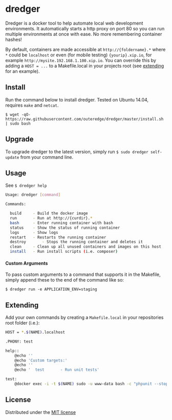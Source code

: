 # dredger
Dredger is a docker tool to help automate local web development environments. It automatically starts a http proxy on port 80 so you can run multiple environments at once with ease. No more remembering container hashes!

By default, containers are made accessible at `http://{foldername}.*` where `*` could be `localhost` or even (for mobile testing) `{yourip}.xip.io`, for example `http://mysite.192.168.1.100.xip.io`. You can override this by adding a `HOST = ...` to a Makefile.local in your projects root (see [extending](#extending) for an example). 

## Install
Run the command below to install dredger. Tested on Ubuntu 14.04, requires `make` and `netcat`.

`$ wget -qO- https://raw.githubusercontent.com/outeredge/dredger/master/install.sh | sudo bash`

## Upgrade
To upgrade dredger to the latest version, simply run `$ sudo dredger self-update` from your command line.

## Usage

See `$ dredger help`

```sh
Usage: dredger [command]

Commands:

  build		- Build the docker image
  run		- Run at http://{curdir}.*
  bash		- Enter running container with bash
  status	- Show the status of running container
  logs		- Show logs
  restart	- Restarts the running container
  destroy   	- Stops the running container and deletes it
  clean		- Clean up all unused containers and images on this host
  install	- Run install scripts (i.e. composer)
```

#### Custom Arguments
To pass custom arguments to a command that supports it in the Makefile, simply append these to the end of the command like so:

`$ dredger run -e APPLICATION_ENV=staging`

## Extending

Add your own commands by creating a `Makefile.local` in your repositories root folder (i.e.):

```sh
HOST = *.$(NAME).localhost

.PHONY: test

help::
	@echo ''
	@echo 'Custom targets:'
	@echo ''
	@echo '  test		- Run unit tests'

test:
	@docker exec -i -t $(NAME) sudo -u www-data bash -c "phpunit --stop-on-failure"
```

## License
Distributed under the [MIT license](LICENSE)

